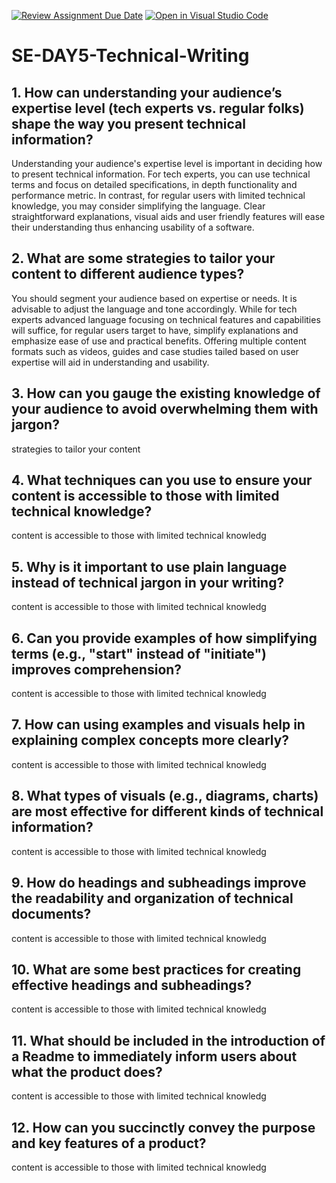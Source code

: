 [![Review Assignment Due Date](https://classroom.github.com/assets/deadline-readme-button-22041afd0340ce965d47ae6ef1cefeee28c7c493a6346c4f15d667ab976d596c.svg)](https://classroom.github.com/a/zsAR-pyY)
[![Open in Visual Studio Code](https://classroom.github.com/assets/open-in-vscode-2e0aaae1b6195c2367325f4f02e2d04e9abb55f0b24a779b69b11b9e10269abc.svg)](https://classroom.github.com/online_ide?assignment_repo_id=18483547&assignment_repo_type=AssignmentRepo)
# SE-DAY5-Technical-Writing
## 1. How can understanding your audience’s expertise level (tech experts vs. regular folks) shape the way you present technical information?
Understanding your audience's expertise level is important in deciding how to present technical information. For tech experts, you can use technical terms and focus on detailed specifications, in depth functionality and performance metric.
In contrast, for regular users with limited technical knowledge, you may consider simplifying the language. Clear straightforward explanations, visual aids and user friendly features will ease their understanding thus enhancing usability of a software.

## 2. What are some strategies to tailor your content to different audience types?
 You should segment your audience based on expertise or needs. It is advisable to adjust the language and tone accordingly. While for tech experts advanced language focusing on technical features and capabilities will suffice, for regular users target to have, simplify explanations and emphasize ease of use and practical benefits.
Offering multiple content formats such as videos, guides and case studies tailed based on user expertise will aid in understanding and usability.

## 3. How can you gauge the existing knowledge of your audience to avoid overwhelming them with jargon?
 strategies to tailor your content 
## 4. What techniques can you use to ensure your content is accessible to those with limited technical knowledge?
content is accessible to those with limited technical knowledg

## 5. Why is it important to use plain language instead of technical jargon in your writing?
content is accessible to those with limited technical knowledg
## 6. Can you provide examples of how simplifying terms (e.g., "start" instead of "initiate") improves comprehension?
content is accessible to those with limited technical knowledg
## 7. How can using examples and visuals help in explaining complex concepts more clearly?
content is accessible to those with limited technical knowledg
## 8. What types of visuals (e.g., diagrams, charts) are most effective for different kinds of technical information?
content is accessible to those with limited technical knowledg
## 9. How do headings and subheadings improve the readability and organization of technical documents?
content is accessible to those with limited technical knowledg
## 10. What are some best practices for creating effective headings and subheadings?
content is accessible to those with limited technical knowledg
## 11. What should be included in the introduction of a Readme to immediately inform users about what the product does?
content is accessible to those with limited technical knowledg
## 12. How can you succinctly convey the purpose and key features of a product?
content is accessible to those with limited technical knowledg
